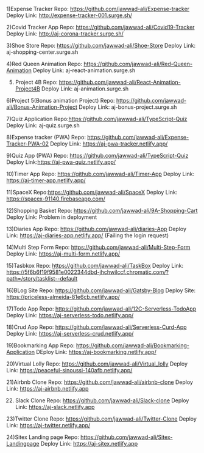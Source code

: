 1)Expense Tracker
Repo: https://github.com/jawwad-ali/Expense-tracker
Deploy Link: http://expense-tracker-001.surge.sh/

2)Covid Tracker App
Repo: https://github.com/jawwad-ali/Covid19-Tracker
Deploy Link: http://aj-corona-tracker.surge.sh/

3)Shoe Store
Repo: https://github.com/jawwad-ali/Shoe-Store
Deploy Link: aj-shopping-center.surge.sh

4)Red Queen Animation
Repo: https://github.com/jawwad-ali/Red-Queen-Animation
Deploy Link: aj-react-animation.surge.sh

5) Project 4B
Repo: https://github.com/jawwad-ali/React-Animation-Project4B
Deploy Link: aj-animation.surge.sh

6)Project 5(Bonus animation Project)
Repo: https://github.com/jawwad-ali/Bonus-Animation-Project
Deploy Link: aj-bonus-project.surge.sh

7)Quiz Application
Repo:https://github.com/jawwad-ali/TypeScript-Quiz
Deploy Link: aj-quiz.surge.sh

8)Expense tracker (PWA)
Repo: https://github.com/jawwad-ali/Expense-Tracker-PWA-02
Deploy Link: https://aj-pwa-tracker.netlify.app/

9)Quiz App (PWA)
Repo: https://github.com/jawwad-ali/TypeScript-Quiz
Deploy Link:https://aj-pwa-quiz.netlify.app/

10)Timer App
Repo: https://github.com/jawwad-ali/Timer-App
Deploy Link: https://aj-timer-app.netlify.app/

11)SpaceX
Repo:https://github.com/jawwad-ali/SpaceX
Deploy Link: https://spacex-91140.firebaseapp.com/

12)Shopping Basket
Repo: https://github.com/jawwad-ali/9A-Shopping-Cart
Deploy Link: Problem in deployment

13)Diaries App
Repo: https://github.com/jawwad-ali/diaries-App
Deploy Link: https://aj-diaries-app.netlify.app/ (Failing the login request)

14)Multi Step Form
Repo: https://github.com/jawwad-ali/Multi-Step-Form
Deploy Link: https://aj-multi-form.netlify.app/

15)Tasbkox
Repo: https://github.com/jawwad-ali/TaskBox
Deploy Link: https://5f6b6f19f9581e0022344dbd-jhchwilccf.chromatic.com/?path=/story/tasklist--default

16)BLog Site
Repo:  https://github.com/jawwad-ali/Gatsby-Blog
Deploy Site: https://priceless-almeida-81e6cb.netlify.app/

17)Todo App
Repo: https://github.com/jawwad-ali/12C-Serverless-TodoApp
Deploy Link: https://aj-serverless-todo.netlify.app/

18)Crud App
Repo: https://github.com/jawwad-ali/Serverless-Curd-App
Deploy Link: https://aj-serverless-crud.netlify.app/

19)Bookmarking App
Repo: https://github.com/jawwad-ali/Bookmarking-Application
DEploy Link: https://aj-bookmarking.netlify.app/

20)Virtual Lolly
Repo: https://github.com/jawwad-ali/Virtual_lolly
Deploy Link: https://peaceful-sinoussi-140afb.netlify.app/

21)Airbnb Clone
Repo: https://github.com/jawwad-ali/airbnb-clone
Deploy Link: https://aj-airbnb.netlify.app

22) Slack Clone
Repo: https://github.com/jawwad-ali/Slack-clone
Deploy Link: https://aj-slack.netlify.app

23)Twitter Clone
Repo: https://github.com/jawwad-ali/Twitter-Clone
Deploy Link: https://aj-twitter.netlify.app/

24)Sitex Landing page
Repo: https://github.com/jawwad-ali/Sitex-Landingpage
Deploy Link: https://aj-sitex.netlify.app
